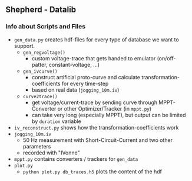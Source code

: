 ## Shepherd - Datalib

### Info about Scripts and Files

- `gen_data.py` creates hdf-files for every type of database we want to support.
    - `gen_regvoltage()`
      - custom voltage-trace that gets handed to emulator (on/off-patter, constant-voltage, ...)
    - `gen_ivcurve()`
      - construct artificial proto-curve and calculate transformation-coefficients for every time-step
      - based on real data (`jogging_10m.iv`)
    - `curve2trace()`
      - get voltage/current-trace by sending curve through MPPT-Converter or other Optimizer/Tracker (in `mppt.py`)
      - can take very long (especially MPPT), but output can be limited by `duration` variable
- `iv_reconstruct.py` shows how the transformation-coefficients work
- `jogging_10m.iv`
    - 50 Hz measurement with Short-Circuit-Current and two other parameters
    - recorded with "IVonne"
- `mppt.py` contains converters / trackers for `gen_data`
- `plot.py`
    - `python plot.py db_traces.h5` plots the content of the hdf

